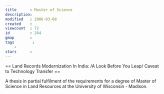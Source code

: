 ```yaml
---
title      : Master of Science
description: 
modified   : 2006-03-08
created    : 
viewcount  : 72
id         : 264
gmap       : 
tags        :
    - 
stars      : 
---
```


== Land Records Modernization In India: /A Look Before You Leap/ Caveat to Technology Transfer ==



A thesis in partial fulfilment of the requirements for a degree of Master of Science in Land Resources at the University of Wisconsin - Madison.


